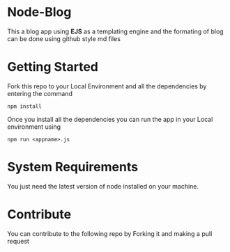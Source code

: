 # Node-Blog
This a blog app using **EJS** as a templating engine and the formating of blog can be done using github style md files

# Getting Started
Fork this repo to your Local Environment and all the dependencies by entering the command

```npm install```

Once you install all the dependencies you can run the app in your Local environment using

```npm run <appname>.js```

# System Requirements
You just need the latest version of node installed on your machine.

# Contribute
You can contribute to the following repo by Forking it and making a pull request
